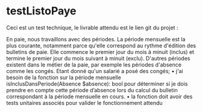 # testListoPaye
Ceci est un test technique, le livrable attendu est le lien git du projet : 


En paie, nous travaillons avec des périodes. 
La période mensuelle est la plus courante, notamment parce qu'elle correspond au rythme d'édition des bulletins de paie. 
Elle commence le premier jour du mois à minuit (inclus) et termine le premier jour du mois suivant à minuit (exclu). 
D'autres périodes existent dans le métier de la paie, par exemple les périodes d'absence comme les congés.
Etant donné qu'un salarié a posé des congés; 
    • j'ai besoin de la fonction sur la période mensuelle isInclusDansPeriode(Absence $absence): bool pour déterminer si je dois prendre en compte cette période d’absence lors du calcul du bulletin correspondant à la période mensuelle en cours.
    • la fonction doit avoir des tests unitaires associés pour valider le fonctionnement attendu
